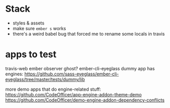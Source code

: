# Stack
 - styles & assets
 - make sure `ember s` works
 - there's a weird babel bug that forced me to rename some locals in travis


# apps to test

travis-web
ember observer
ghost?
ember-cli-eyeglass dummy app has engines: https://github.com/sass-eyeglass/ember-cli-eyeglass/tree/master/tests/dummy/lib

more demo apps that do engine-related stuff:
https://github.com/CodeOfficer/app-engine-addon-theme-demo
https://github.com/CodeOfficer/demo-engine-addon-dependency-conflicts

